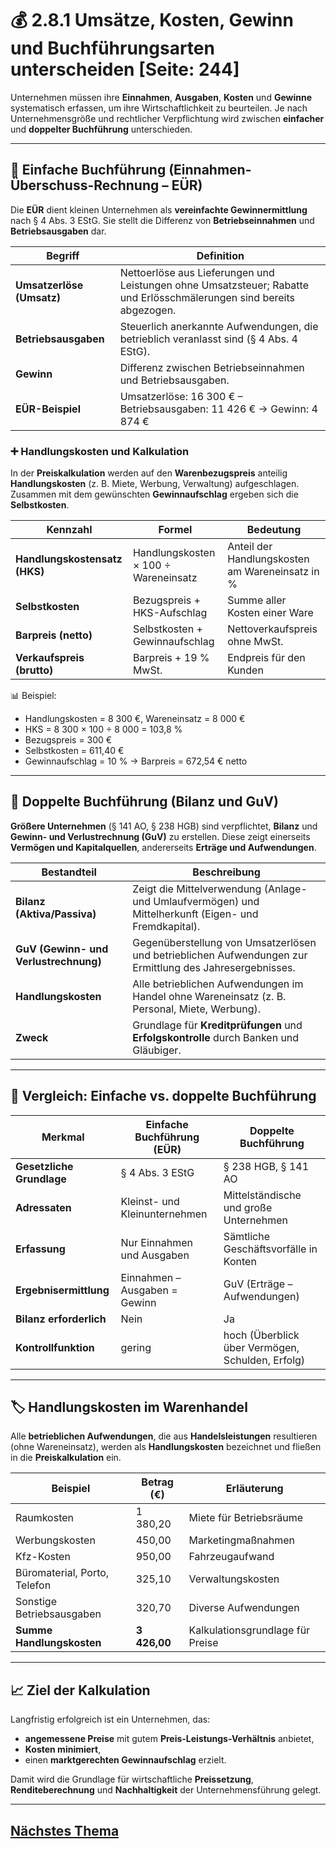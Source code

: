 # 💰 2.8.1 Umsätze, Kosten, Gewinn und Buchführungsarten unterscheiden [Seite: 244]

Unternehmen müssen ihre **Einnahmen**, **Ausgaben**, **Kosten** und **Gewinne** systematisch erfassen, um ihre Wirtschaftlichkeit zu beurteilen. Je nach Unternehmensgröße und rechtlicher Verpflichtung wird zwischen **einfacher** und **doppelter Buchführung** unterschieden.

---

## 📘 Einfache Buchführung (Einnahmen-Überschuss-Rechnung – EÜR)

Die **EÜR** dient kleinen Unternehmen als **vereinfachte Gewinnermittlung** nach § 4 Abs. 3 EStG. Sie stellt die Differenz von **Betriebseinnahmen** und **Betriebsausgaben** dar.

| Begriff                   | Definition                                                                                                           |
| ------------------------- | -------------------------------------------------------------------------------------------------------------------- |
| **Umsatzerlöse (Umsatz)** | Nettoerlöse aus Lieferungen und Leistungen ohne Umsatzsteuer; Rabatte und Erlösschmälerungen sind bereits abgezogen. |
| **Betriebsausgaben**      | Steuerlich anerkannte Aufwendungen, die betrieblich veranlasst sind (§ 4 Abs. 4 EStG).                               |
| **Gewinn**                | Differenz zwischen Betriebseinnahmen und Betriebsausgaben.                                                           |
| **EÜR-Beispiel**          | Umsatzerlöse: 16 300 € – Betriebsausgaben: 11 426 € → Gewinn: 4 874 €                                                |

### ➕ Handlungskosten und Kalkulation

In der **Preiskalkulation** werden auf den **Warenbezugspreis** anteilig **Handlungskosten** (z. B. Miete, Werbung, Verwaltung) aufgeschlagen. Zusammen mit dem gewünschten **Gewinnaufschlag** ergeben sich die **Selbstkosten**.

| Kennzahl                      | Formel                               | Bedeutung                                       |
| ----------------------------- | ------------------------------------ | ----------------------------------------------- |
| **Handlungskostensatz (HKS)** | Handlungskosten × 100 ÷ Wareneinsatz | Anteil der Handlungskosten am Wareneinsatz in % |
| **Selbstkosten**              | Bezugspreis + HKS-Aufschlag          | Summe aller Kosten einer Ware                   |
| **Barpreis (netto)**          | Selbstkosten + Gewinnaufschlag       | Nettoverkaufspreis ohne MwSt.                   |
| **Verkaufspreis (brutto)**    | Barpreis + 19 % MwSt.                | Endpreis für den Kunden                         |

📊 Beispiel:

* Handlungskosten = 8 300 €, Wareneinsatz = 8 000 €
* HKS = 8 300 × 100 ÷ 8 000 = 103,8 %
* Bezugspreis = 300 €
* Selbstkosten = 611,40 €
* Gewinnaufschlag = 10 % → Barpreis = 672,54 € netto

---

## 📗 Doppelte Buchführung (Bilanz und GuV)

**Größere Unternehmen** (§ 141 AO, § 238 HGB) sind verpflichtet, **Bilanz** und **Gewinn- und Verlustrechnung (GuV)** zu erstellen.
Diese zeigt einerseits **Vermögen und Kapitalquellen**, andererseits **Erträge und Aufwendungen**.

| Bestandteil                           | Beschreibung                                                                                             |
| ------------------------------------- | -------------------------------------------------------------------------------------------------------- |
| **Bilanz (Aktiva/Passiva)**           | Zeigt die Mittelverwendung (Anlage- und Umlaufvermögen) und Mittelherkunft (Eigen- und Fremdkapital).    |
| **GuV (Gewinn- und Verlustrechnung)** | Gegenüberstellung von Umsatzerlösen und betrieblichen Aufwendungen zur Ermittlung des Jahresergebnisses. |
| **Handlungskosten**                   | Alle betrieblichen Aufwendungen im Handel ohne Wareneinsatz (z. B. Personal, Miete, Werbung).            |
| **Zweck**                             | Grundlage für **Kreditprüfungen** und **Erfolgskontrolle** durch Banken und Gläubiger.                   |

---

## 🧮 Vergleich: Einfache vs. doppelte Buchführung

| Merkmal                   | Einfache Buchführung (EÜR)    | Doppelte Buchführung                             |
| ------------------------- | ----------------------------- | ------------------------------------------------ |
| **Gesetzliche Grundlage** | § 4 Abs. 3 EStG               | § 238 HGB, § 141 AO                              |
| **Adressaten**            | Kleinst- und Kleinunternehmen | Mittelständische und große Unternehmen           |
| **Erfassung**             | Nur Einnahmen und Ausgaben    | Sämtliche Geschäftsvorfälle in Konten            |
| **Ergebnisermittlung**    | Einnahmen – Ausgaben = Gewinn | GuV (Erträge – Aufwendungen)                     |
| **Bilanz erforderlich**   | Nein                          | Ja                                               |
| **Kontrollfunktion**      | gering                        | hoch (Überblick über Vermögen, Schulden, Erfolg) |

---

## 🏷️ Handlungskosten im Warenhandel

Alle **betrieblichen Aufwendungen**, die aus **Handelsleistungen** resultieren (ohne Wareneinsatz), werden als **Handlungskosten** bezeichnet und fließen in die **Preiskalkulation** ein.

| Beispiel                     | Betrag (€)   | Erläuterung                      |
| ---------------------------- | ------------ | -------------------------------- |
| Raumkosten                   | 1 380,20     | Miete für Betriebsräume          |
| Werbungskosten               | 450,00       | Marketingmaßnahmen               |
| Kfz-Kosten                   | 950,00       | Fahrzeugaufwand                  |
| Büromaterial, Porto, Telefon | 325,10       | Verwaltungskosten                |
| Sonstige Betriebsausgaben    | 320,70       | Diverse Aufwendungen             |
| **Summe Handlungskosten**    | **3 426,00** | Kalkulationsgrundlage für Preise |

---

## 📈 Ziel der Kalkulation

Langfristig erfolgreich ist ein Unternehmen, das:

* **angemessene Preise** mit gutem **Preis-Leistungs-Verhältnis** anbietet,
* **Kosten minimiert**,
* einen **marktgerechten Gewinnaufschlag** erzielt.

Damit wird die Grundlage für wirtschaftliche **Preissetzung**, **Renditeberechnung** und **Nachhaltigkeit** der Unternehmensführung gelegt.



---

## [Nächstes Thema](./2.8.2_Handelskalkulationen_durchfuehren.md)
